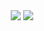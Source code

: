<p align="center">
  <picture align="center">
<source 
  srcset="https://github-readme-stats.vercel.app/api?username=arian81&show_icons=true&count_private=true&theme=transparent&title_color=fed7aa&text_color=fff&icon_color=fed7aa&custom_title=My%20Statistics"
  media="(prefers-color-scheme: dark)"
/>
<source
  srcset="https://github-readme-stats.vercel.app/api?username=arian81&show_icons=true&count_private=true&title_color=592406&theme=transparent&text_color=000&icon_color=592406&bg_color=fed7aa&custom_title=My%20Statistics"
  media="(prefers-color-scheme: light), (prefers-color-scheme: no-preference)"
/>
<img src="https://github-readme-stats.vercel.app/api?username=arian81&show_icons=true" align="center"/>
</picture>
  <picture align="center">
    <source 
    srcset="https://github-readme-stats.vercel.app/api/top-langs/?username=arian81&layout=compact&title_color=fed7aa&custom_title=Top%20Langauges&theme=transparent"
    media="(prefers-color-scheme: dark)"
    />
    <source
    srcset="https://github-readme-stats.vercel.app/api/top-langs/?username=arian81&layout=compact&title_color=592406&custom_title=Top%20Langauges&bg_color=fed7aa"
    media="(prefers-color-scheme: light), (prefers-color-scheme: no-preference)"
    />
<img src="https://github-readme-stats.vercel.app/api/top-langs/?username=arian81&layout=compact&custom_title=Top%20Langauges" align="center"/>
</picture>
</p>
